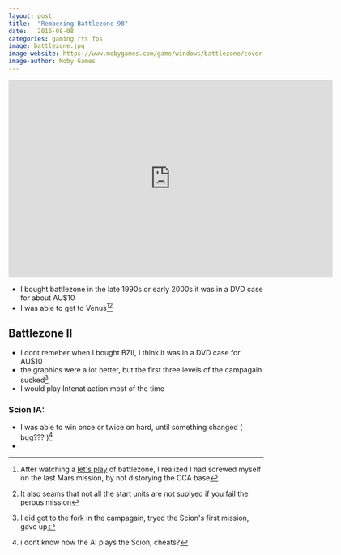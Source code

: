 ```yaml
---
layout: post
title:  "Rembering Battlezone 98"
date:   2016-08-08
categories: gaming rts fps
image: battlezone.jpg
image-website: https://www.mobygames.com/game/windows/battlezone/cover-art/gameCoverId,27365/
image-author: Moby Games
---
```

<iframe title="YouTube video player" class="youtube-player" type="text/html" 
width="640" height="390" src="https://www.youtube.com/embed/QFmW6e-N288"
frameborder="0" allowFullScreen></iframe>

* I bought battlezone in the late 1990s or early 2000s it was in a DVD case for about AU$10
* I was able to get to Venus[^1][^2]

## Battlezone II ##

* I dont remeber when I bought BZII, I think it was in a DVD case for AU$10
* the graphics were a lot better, but the first three levels of the campagain sucked[^3]
* I would play Intenat action most of the time

### Scion IA: ###

* I was able to win once or twice on hard, until something changed ( bug??? )[^4]
* 


[^1]: After watching a [let's play](https://www.youtube.com/playlist?list=PL7GvZV4nKhETa-gjnh3ulcHroD8G8ThUr) of battlezone, I realized I had screwed myself on the last Mars mission, by not distorying the CCA base
[^2]: It also seams that not all the start units are not suplyed if you fail the perous mission
[^3]: I did get to the fork in the campagain, tryed the Scion's first mission, gave up
[^4]: i dont know how the AI plays the Scion, cheats?
